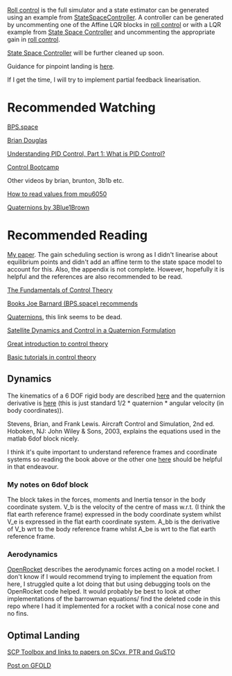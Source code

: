 [Roll control](Rocket/roll_control.slx) is the full simulator and a state estimator can be generated using an example from [StateSpaceController](Rocket/StateSpaceController.m). A controller can be generated by uncommenting one of the Affine LQR blocks in [roll control](Rocket/roll_control.slx) or with a LQR example from [State Space Controller](Rocket/StateSpaceController.m) and uncommenting the appropriate gain in [roll control](Rocket/roll_control.slx).

[State Space Controller](Rocket/StateSpaceController.m) will be further cleaned up soon.

Guidance for pinpoint landing is [here](https://github.com/Zentrik/scp_new_problem).

If I get the time, I will try to implement partial feedback linearisation.

# Recommended Watching

[BPS.space](https://www.youtube.com/channel/UCILl8ozWuxnFYXIe2svjHhg)

[Brian Douglas](https://www.youtube.com/user/ControlLectures/videos)

[Understanding PID Control, Part 1: What is PID Control?](https://youtu.be/wkfEZmsQqiA)

[Control Bootcamp](https://www.youtube.com/playlist?list=PLMrJAkhIeNNR20Mz-VpzgfQs5zrYi085m)

Other videos by brian, brunton, 3b1b etc.

[How to read values from mpu6050](https://www.youtube.com/watch?v=ImctYI8hgq4)

[Quaternions by 3Blue1Brown](https://www.youtube.com/watch?v=d4EgbgTm0Bg)

# Recommended Reading

[My paper](Paper/Paper.pdf). The gain scheduling section is wrong as I didn't linearise about equilibrium points and didn't add an affine term to the state space model to account for this. Also, the appendix is not complete. However, hopefully it is helpful and the references are also recommended to be read.

[The Fundamentals of Control Theory](https://www.patreon.com/posts/book-is-now-free-28313078)

[Books Joe Barnard (BPS.space) recommends](https://www.youtube.com/watch?v=BcKL4M5Xod)

[Quaternions](https://folk.uio.no/jeanra/Informatics/QuaternionsAndIMUs.html), this link seems to be dead.

[Satellite Dynamics and Control in a Quaternion
Formulation](https://orbit.dtu.dk/files/98594729/Satdyn_mb_2010f.pdf)

[Great introduction to control theory](controls-in-frc.link)

[Basic tutorials in control theory](https://ctms.engin.umich.edu/CTMS/index.php?aux=Home)

## Dynamics

The kinematics of a 6 DOF rigid body are described [here](https://mathworks.com/help/aeroblks/6dofeulerangles.html#mw_2f302a65-767b-4836-81d3-8d9423421b84) and the quaternion derivative is [here](https://mathworks.com/help/aeroblks/customvariablemass6dofquaternion.html) (this is just standard 1/2 * quaternion * angular velocity (in body coordinates)).

Stevens, Brian, and Frank Lewis. Aircraft Control and Simulation, 2nd ed. Hoboken, NJ: John Wiley & Sons, 2003, explains the equations used in the matlab 6dof block nicely.

I think it's quite important to understand reference frames and coordinate systems so reading the book above or the other one [here](https://mathworks.com/help/aeroblks/6dofeulerangles.html#References) should be helpful in that endeavour.

### My notes on 6dof block

The block takes in the forces, moments and Inertia tensor in the body coordinate system.
V_b is the velocity of the centre of mass w.r.t. (I think the flat earth reference frame) expressed in the body coordinate system whilst V_e is expressed in the flat earth coordinate system.
A_bb is the derivative of V_b wrt to the body reference frame whilst A_be is wrt to the flat earth reference frame. 

### Aerodynamics

[OpenRocket](https://github.com/openrocket/openrocket/releases/download/Development_of_an_Open_Source_model_rocket_simulation-thesis-v20090520/Development_of_an_Open_Source_model_rocket_simulation-thesis-v20090520.pdf) describes the aerodynamic forces acting on a model rocket. 
I don't know if I would recommend trying to implement the equation from here, I struggled quite a lot doing that but using debugging tools on the OpenRocket code helped.
It would probably be best to look at other implementations of the barrowman equations/ find the deleted code in this repo where I had it implemented for a rocket with a conical nose cone and no fins.

## Optimal Landing

[SCP Toolbox and links to papers on SCvx, PTR and GuSTO](https://www.malyuta.name/optimization/tooling/2021/07/15/scp-tutorial.html)

[Post on GFOLD](https://tealquaternion.netlify.app/post/gfold-2007/)
